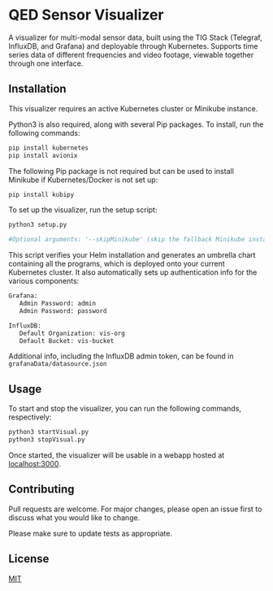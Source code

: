 # QED Sensor Visualizer

A visualizer for multi-modal sensor data, built using the TIG Stack (Telegraf, InfluxDB, and Grafana) and deployable through Kubernetes. Supports time series data of different frequencies and video footage, viewable together through one interface.

## Installation

This visualizer requires an active Kubernetes cluster or Minikube instance.

Python3 is also required, along with several Pip packages. To install, run the following commands:

```bash
pip install kubernetes
pip install avionix
```

The following Pip package is not required but can be used to install Minikube if Kubernetes/Docker is not set up:

```bash
pip install kubipy
```

To set up the visualizer, run the setup script:

```bash
python3 setup.py

#Optional arguments: '--skipMinikube' (skip the fallback Minikube installation) 
```

This script verifies your Helm installation and generates an umbrella chart containing all the programs, which is deployed onto your current Kubernetes cluster. It also automatically sets up authentication info for the various components:

```bash
Grafana:
   Admin Password: admin
   Admin Password: password

InfluxDB:
   Default Organization: vis-org
   Default Bucket: vis-bucket
```

Additional info, including the InfluxDB admin token, can be found in `grafanaData/datasource.json`

## Usage

To start and stop the visualizer, you can run the following commands, respectively:

```bash
python3 startVisual.py
python3 stopVisual.py
```

Once started, the visualizer will be usable in a webapp hosted at [localhost:3000](http://localhost:3000/).

## Contributing
Pull requests are welcome. For major changes, please open an issue first to discuss what you would like to change.

Please make sure to update tests as appropriate.

## License
[MIT](https://choosealicense.com/licenses/mit/)
